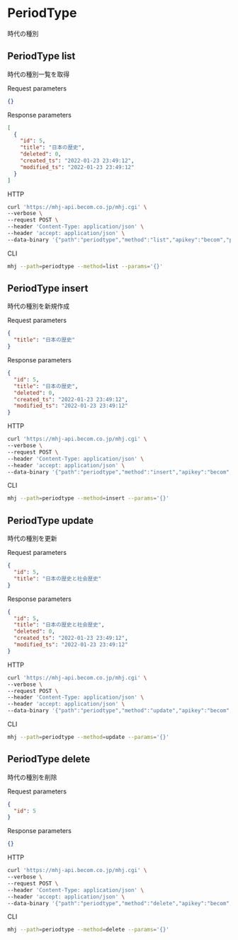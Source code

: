 # PeriodType

時代の種別

## PeriodType list

時代の種別一覧を取得

Request parameters

```json
{}
```

Response parameters

```json
[
  {
    "id": 5,
    "title": "日本の歴史",
    "deleted": 0,
    "created_ts": "2022-01-23 23:49:12",
    "modified_ts": "2022-01-23 23:49:12"
  }
]
```

HTTP

```zsh
curl 'https://mhj-api.becom.co.jp/mhj.cgi' \
--verbose \
--request POST \
--header 'Content-Type: application/json' \
--header 'accept: application/json' \
--data-binary '{"path":"periodtype","method":"list","apikey":"becom","params":{}}'
```

CLI

```zsh
mhj --path=periodtype --method=list --params='{}'
```

## PeriodType insert

時代の種別を新規作成

Request parameters

```json
{
  "title": "日本の歴史"
}
```

Response parameters

```json
{
  "id": 5,
  "title": "日本の歴史",
  "deleted": 0,
  "created_ts": "2022-01-23 23:49:12",
  "modified_ts": "2022-01-23 23:49:12"
}
```

HTTP

```zsh
curl 'https://mhj-api.becom.co.jp/mhj.cgi' \
--verbose \
--request POST \
--header 'Content-Type: application/json' \
--header 'accept: application/json' \
--data-binary '{"path":"periodtype","method":"insert","apikey":"becom","params":{}}'
```

CLI

```zsh
mhj --path=periodtype --method=insert --params='{}'
```

## PeriodType update

時代の種別を更新

Request parameters

```json
{
  "id": 5,
  "title": "日本の歴史と社会歴史"
}
```

Response parameters

```json
{
  "id": 5,
  "title": "日本の歴史と社会歴史",
  "deleted": 0,
  "created_ts": "2022-01-23 23:49:12",
  "modified_ts": "2022-01-23 23:49:12"
}
```

HTTP

```zsh
curl 'https://mhj-api.becom.co.jp/mhj.cgi' \
--verbose \
--request POST \
--header 'Content-Type: application/json' \
--header 'accept: application/json' \
--data-binary '{"path":"periodtype","method":"update","apikey":"becom","params":{}}'
```

CLI

```zsh
mhj --path=periodtype --method=update --params='{}'
```

## PeriodType delete

時代の種別を削除

Request parameters

```json
{
  "id": 5
}
```

Response parameters

```json
{}
```

HTTP

```zsh
curl 'https://mhj-api.becom.co.jp/mhj.cgi' \
--verbose \
--request POST \
--header 'Content-Type: application/json' \
--header 'accept: application/json' \
--data-binary '{"path":"periodtype","method":"delete","apikey":"becom","params":{}}'
```

CLI

```zsh
mhj --path=periodtype --method=delete --params='{}'
```
